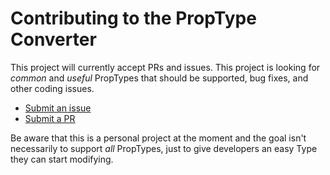 # Contributing to the PropType Converter

This project will currently accept PRs and issues. This project is looking for _common_ and _useful_ PropTypes that should be supported, bug fixes, and other coding issues.

- [Submit an issue](https://github.com/robballou/proptype-converter/issues/new)
- [Submit a PR](https://github.com/robballou/proptype-converter/compare)

Be aware that this is a personal project at the moment and the goal isn't necessarily to support _all_
PropTypes, just to give developers an easy Type they can start modifying.
